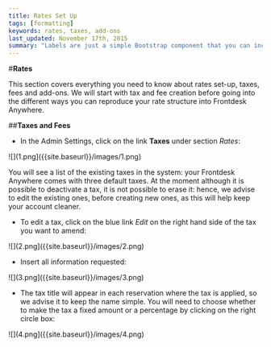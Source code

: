 ```yaml
---
title: Rates Set Up
tags: [formatting]
keywords: rates, taxes, add-ons
last_updated: November 17th, 2015
summary: "Labels are just a simple Bootstrap component that you can include in your pages as needed. They represent one of many Bootstrap options you can include in your theme."
---  
```


#**Rates** 

This section covers everything you need to know about rates set-up, taxes, fees and add-ons. We will start with tax and fee creation before going into the different ways you can reproduce your rate structure into Frontdesk Anywhere.  

##**Taxes and Fees**

 - In the Admin Settings, click on the link **Taxes** under section _Rates_:  

![](1.png]({{site.baseurl}}/images/1.png)  

You will see a list of the existing taxes in the system: your Frontdesk Anywhere comes with three default taxes. At the moment although it is possible to deactivate a tax, it is not possible to erase it: hence, we advise to edit the existing ones, before creating new ones, as this will help keep your account cleaner.

 - To edit a tax, click on the blue link _Edit_ on the right hand side of the tax you want to amend:  
 
 ![](2.png]({{site.baseurl}}/images/2.png)  
 
 - Insert all information requested: 
 
 ![](3.png]({{site.baseurl}}/images/3.png)  
 
  - The tax title will appear in each reservation where the tax is applied, so we advise it to keep the name simple. You will need to choose whether to make the tax a fixed amount or a percentage by clicking on the right circle box:  
  
  ![](4.png]({{site.baseurl}}/images/4.png)



